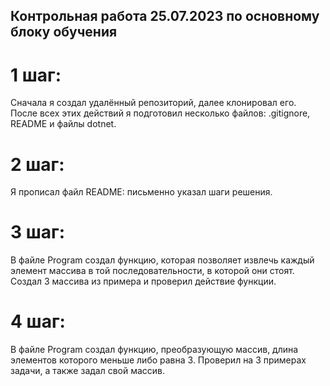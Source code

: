 ## Контрольная работа 25.07.2023 по основному блоку обучения
# 1 шаг:
Сначала я создал удалённый репозиторий, далее клонировал его. После всех этих действий я подготовил несколько файлов: .gitignore, README и файлы dotnet.
# 2 шаг:
Я прописал файл README: письменно указал шаги решения.
# 3 шаг:
В файле Program создал функцию, которая позволяет извлечь каждый элемент массива в той последовательности, в которой они стоят. Создал 3 массива из примера и проверил действие функции.
# 4 шаг:
В файле Program создал функцию, преобразующую массив, длина элементов которого меньше либо равна 3. Проверил на 3 примерах задачи, а также задал свой массив.